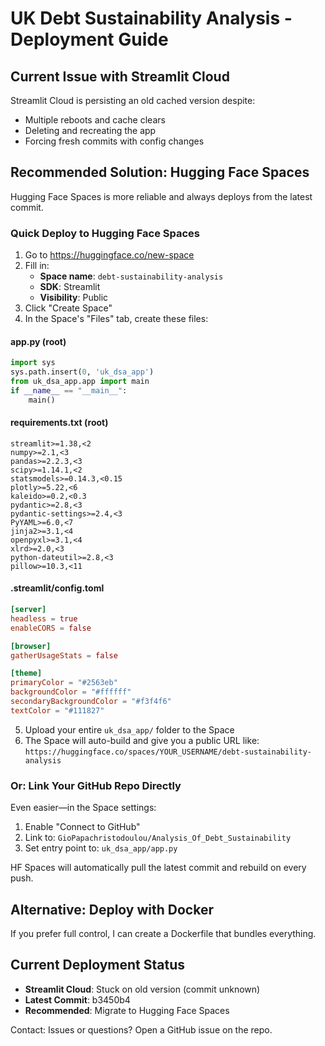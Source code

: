 # UK Debt Sustainability Analysis - Deployment Guide

## Current Issue with Streamlit Cloud
Streamlit Cloud is persisting an old cached version despite:
- Multiple reboots and cache clears
- Deleting and recreating the app
- Forcing fresh commits with config changes

## Recommended Solution: Hugging Face Spaces

Hugging Face Spaces is more reliable and always deploys from the latest commit.

### Quick Deploy to Hugging Face Spaces

1. Go to https://huggingface.co/new-space
2. Fill in:
   - **Space name**: `debt-sustainability-analysis`
   - **SDK**: Streamlit
   - **Visibility**: Public
3. Click "Create Space"
4. In the Space's "Files" tab, create these files:

#### app.py (root)
```python
import sys
sys.path.insert(0, 'uk_dsa_app')
from uk_dsa_app.app import main
if __name__ == "__main__":
    main()
```

#### requirements.txt (root)
```
streamlit>=1.38,<2
numpy>=2.1,<3
pandas>=2.2.3,<3
scipy>=1.14.1,<2
statsmodels>=0.14.3,<0.15
plotly>=5.22,<6
kaleido>=0.2,<0.3
pydantic>=2.8,<3
pydantic-settings>=2.4,<3
PyYAML>=6.0,<7
jinja2>=3.1,<4
openpyxl>=3.1,<4
xlrd>=2.0,<3
python-dateutil>=2.8,<3
pillow>=10.3,<11
```

#### .streamlit/config.toml
```toml
[server]
headless = true
enableCORS = false

[browser]
gatherUsageStats = false

[theme]
primaryColor = "#2563eb"
backgroundColor = "#ffffff"
secondaryBackgroundColor = "#f3f4f6"
textColor = "#111827"
```

5. Upload your entire `uk_dsa_app/` folder to the Space
6. The Space will auto-build and give you a public URL like:
   `https://huggingface.co/spaces/YOUR_USERNAME/debt-sustainability-analysis`

### Or: Link Your GitHub Repo Directly

Even easier—in the Space settings:
1. Enable "Connect to GitHub"
2. Link to: `GioPapachristodoulou/Analysis_Of_Debt_Sustainability`
3. Set entry point to: `uk_dsa_app/app.py`

HF Spaces will automatically pull the latest commit and rebuild on every push.

## Alternative: Deploy with Docker

If you prefer full control, I can create a Dockerfile that bundles everything.

## Current Deployment Status

- **Streamlit Cloud**: Stuck on old version (commit unknown)
- **Latest Commit**: b3450b4
- **Recommended**: Migrate to Hugging Face Spaces

Contact: Issues or questions? Open a GitHub issue on the repo.
